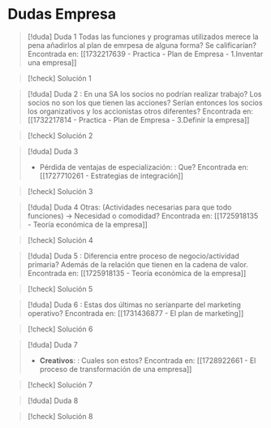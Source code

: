 # Dudas Empresa

> [!duda] Duda 1
>   Todas las funciones y programas utilizados merece la pena añadirlos al plan de emrpesa de alguna forma? Se calificarían?
> Encontrada en: [[1732217639 - Practica - Plan de Empresa - 1.Inventar una empresa]]

> [!check] Solución 1
> 

> [!duda] Duda 2
>  : En una SA los socios no podrían realizar trabajo? Los socios no son los que tienen las acciones? Serían entonces los socios los organizativos y los accionistas otros diferentes?
> Encontrada en: [[1732217814 - Practica - Plan de Empresa - 3.Definir la empresa]]

> [!check] Solución 2
> 

> [!duda] Duda 3
> + Pérdida de ventajas de especialización: : Que?
> Encontrada en: [[1727710261 - Estrategias de integración]]

> [!check] Solución 3
> 

> [!duda] Duda 4
> Otras: (Actividades necesarias para que todo funciones) →  Necesidad o comodidad?
> Encontrada en: [[1725918135 - Teoría económica de la empresa]]

> [!check] Solución 4
> 

> [!duda] Duda 5
> : Diferencia entre proceso de negocio/actividad primaria? Además de la relación que tienen en la cadena de valor.
> Encontrada en: [[1725918135 - Teoría económica de la empresa]]

> [!check] Solución 5
> 

> [!duda] Duda 6
> : Estas dos últimas no seríanparte del marketing operativo?
> Encontrada en: [[1731436877 - El plan de marketing]]

> [!check] Solución 6
> 

> [!duda] Duda 7
> + **Creativos**: : Cuales son estos?
> Encontrada en: [[1728922661 - El proceso de transformación de una empresa]]

> [!check] Solución 7
> 

> [!duda] Duda 8
> [^2]: : Se busca que redactemos las características y teoría de cada parte realizada o que directamente argumentemos las decisiones asuminedo que la teoría ya es conocida?
> Encontrada en: [[1726500297 - Plan de Empresa]]

> [!check] Solución 8
> 

